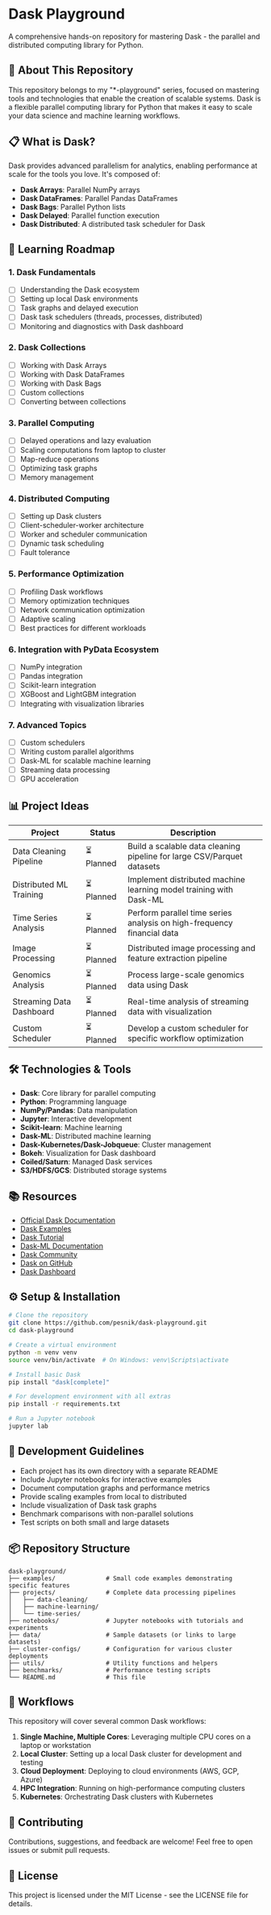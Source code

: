 # Dask Playground

A comprehensive hands-on repository for mastering Dask - the parallel and distributed computing library for Python.

## 🚀 About This Repository

This repository belongs to my "*-playground" series, focused on mastering tools and technologies that enable the creation of scalable systems. Dask is a flexible parallel computing library for Python that makes it easy to scale your data science and machine learning workflows.

## 📋 What is Dask?

Dask provides advanced parallelism for analytics, enabling performance at scale for the tools you love. It's composed of:

- **Dask Arrays**: Parallel NumPy arrays
- **Dask DataFrames**: Parallel Pandas DataFrames
- **Dask Bags**: Parallel Python lists
- **Dask Delayed**: Parallel function execution
- **Dask Distributed**: A distributed task scheduler for Dask

## 🧩 Learning Roadmap

### 1. Dask Fundamentals
- [ ] Understanding the Dask ecosystem
- [ ] Setting up local Dask environments
- [ ] Task graphs and delayed execution
- [ ] Dask task schedulers (threads, processes, distributed)
- [ ] Monitoring and diagnostics with Dask dashboard

### 2. Dask Collections
- [ ] Working with Dask Arrays
- [ ] Working with Dask DataFrames
- [ ] Working with Dask Bags
- [ ] Custom collections
- [ ] Converting between collections

### 3. Parallel Computing
- [ ] Delayed operations and lazy evaluation
- [ ] Scaling computations from laptop to cluster
- [ ] Map-reduce operations
- [ ] Optimizing task graphs
- [ ] Memory management

### 4. Distributed Computing
- [ ] Setting up Dask clusters
- [ ] Client-scheduler-worker architecture
- [ ] Worker and scheduler communication
- [ ] Dynamic task scheduling
- [ ] Fault tolerance

### 5. Performance Optimization
- [ ] Profiling Dask workflows
- [ ] Memory optimization techniques
- [ ] Network communication optimization
- [ ] Adaptive scaling
- [ ] Best practices for different workloads

### 6. Integration with PyData Ecosystem
- [ ] NumPy integration
- [ ] Pandas integration
- [ ] Scikit-learn integration
- [ ] XGBoost and LightGBM integration
- [ ] Integrating with visualization libraries

### 7. Advanced Topics
- [ ] Custom schedulers
- [ ] Writing custom parallel algorithms
- [ ] Dask-ML for scalable machine learning
- [ ] Streaming data processing
- [ ] GPU acceleration

## 📊 Project Ideas

| Project | Status | Description |
|---------|--------|-------------|
| Data Cleaning Pipeline | ⏳ Planned | Build a scalable data cleaning pipeline for large CSV/Parquet datasets |
| Distributed ML Training | ⏳ Planned | Implement distributed machine learning model training with Dask-ML |
| Time Series Analysis | ⏳ Planned | Perform parallel time series analysis on high-frequency financial data |
| Image Processing | ⏳ Planned | Distributed image processing and feature extraction pipeline |
| Genomics Analysis | ⏳ Planned | Process large-scale genomics data using Dask |
| Streaming Data Dashboard | ⏳ Planned | Real-time analysis of streaming data with visualization |
| Custom Scheduler | ⏳ Planned | Develop a custom scheduler for specific workflow optimization |

## 🛠️ Technologies & Tools

- **Dask**: Core library for parallel computing
- **Python**: Programming language
- **NumPy/Pandas**: Data manipulation
- **Jupyter**: Interactive development
- **Scikit-learn**: Machine learning
- **Dask-ML**: Distributed machine learning
- **Dask-Kubernetes/Dask-Jobqueue**: Cluster management
- **Bokeh**: Visualization for Dask dashboard
- **Coiled/Saturn**: Managed Dask services
- **S3/HDFS/GCS**: Distributed storage systems

## 📚 Resources

- [Official Dask Documentation](https://docs.dask.org/)
- [Dask Examples](https://examples.dask.org/)
- [Dask Tutorial](https://tutorial.dask.org/)
- [Dask-ML Documentation](https://ml.dask.org/)
- [Dask Community](https://dask.org/community)
- [Dask on GitHub](https://github.com/dask/dask)
- [Dask Dashboard](https://docs.dask.org/en/latest/dashboard.html)

## ⚙️ Setup & Installation

```bash
# Clone the repository
git clone https://github.com/pesnik/dask-playground.git
cd dask-playground

# Create a virtual environment
python -m venv venv
source venv/bin/activate  # On Windows: venv\Scripts\activate

# Install basic Dask
pip install "dask[complete]"

# For development environment with all extras
pip install -r requirements.txt

# Run a Jupyter notebook
jupyter lab
```

## 🚧 Development Guidelines

- Each project has its own directory with a separate README
- Include Jupyter notebooks for interactive examples
- Document computation graphs and performance metrics
- Provide scaling examples from local to distributed
- Include visualization of Dask task graphs
- Benchmark comparisons with non-parallel solutions
- Test scripts on both small and large datasets

## 📦 Repository Structure

```
dask-playground/
├── examples/              # Small code examples demonstrating specific features
├── projects/              # Complete data processing pipelines
│   ├── data-cleaning/
│   ├── machine-learning/
│   └── time-series/
├── notebooks/             # Jupyter notebooks with tutorials and experiments
├── data/                  # Sample datasets (or links to large datasets)
├── cluster-configs/       # Configuration for various cluster deployments
├── utils/                 # Utility functions and helpers
├── benchmarks/            # Performance testing scripts
└── README.md              # This file
```

## 🔄 Workflows

This repository will cover several common Dask workflows:

1. **Single Machine, Multiple Cores**: Leveraging multiple CPU cores on a laptop or workstation
2. **Local Cluster**: Setting up a local Dask cluster for development and testing
3. **Cloud Deployment**: Deploying to cloud environments (AWS, GCP, Azure)
4. **HPC Integration**: Running on high-performance computing clusters
5. **Kubernetes**: Orchestrating Dask clusters with Kubernetes

## 🤝 Contributing

Contributions, suggestions, and feedback are welcome! Feel free to open issues or submit pull requests.

## 📝 License

This project is licensed under the MIT License - see the LICENSE file for details.
